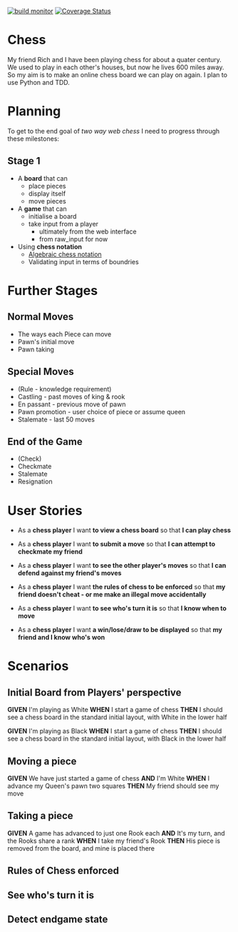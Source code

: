[![build monitor](https://travis-ci.org/tomviner/chess.svg "build monitor")](https://travis-ci.org/tomviner/chess)
[![Coverage Status](https://coveralls.io/repos/tomviner/chess/badge.png?branch=master)](https://coveralls.io/r/tomviner/chess?branch=master)

Chess
=====

My friend Rich and I have been playing chess for about a quater century.
We used to play in each other's houses, but now he lives 600 miles away.
So my aim is to make an online chess board we can play on again.
I plan to use Python and TDD.

Planning
========

To get to the end goal of _two way web chess_ I need to progress through these milestones:

Stage 1
-------

- A **board** that can
    - place pieces
    - display itself
    - move pieces
- A **game** that can
    - initialise a board
    - take input from a player
        - ultimately from the web interface
        - from raw_input for now
- Using **chess notation**
    - [Algebraic chess notation](http://en.wikipedia.org/wiki/Algebraic_chess_notation)
    - Validating input in terms of boundries

Further Stages
==============

Normal Moves
------------

- The ways each Piece can move
- Pawn's initial move
- Pawn taking

Special Moves
-------------

- (Rule - knowledge requirement)
- Castling - past moves of king & rook
- En passant - previous move of pawn
- Pawn promotion - user choice of piece or assume queen
- Stalemate - last 50 moves

End of the Game
---------------

- (Check)
- Checkmate
- Stalemate
- Resignation

User Stories
============

- As a **chess player** I want **to view a chess board** so that **I can play chess**

- As a **chess player** I want **to submit a move** so that **I can attempt to checkmate my friend**

- As a **chess player** I want **to see the other player's moves** so that **I can defend against my friend's moves**

- As a **chess player** I want **the rules of chess to be enforced** so that **my friend doesn't cheat - or me make an illegal move accidentally**

- As a **chess player** I want **to see who's turn it is** so that **I know when to move**

- As a **chess player** I want **a win/lose/draw to be displayed** so that **my friend and I know who's won**

Scenarios
=========

Initial Board from Players' perspective
---------------------------------------

**GIVEN** I'm playing as White
**WHEN** I start a game of chess
**THEN** I should see a chess board in the standard initial layout, with White in the lower half

**GIVEN** I'm playing as Black
**WHEN** I start a game of chess
**THEN** I should see a chess board in the standard initial layout, with Black in the lower half

Moving a piece
--------------

**GIVEN** We have just started a game of chess
**AND** I'm White
**WHEN** I advance my Queen's pawn two squares
**THEN** My friend should see my move

Taking a piece
--------------

**GIVEN** A game has advanced to just one Rook each
**AND** It's my turn, and the Rooks share a rank
**WHEN** I take my friend's Rook
**THEN** His piece is removed from the board, and mine is placed there

Rules of Chess enforced
-----------------------

See who's turn it is
--------------------

Detect endgame state
--------------------

